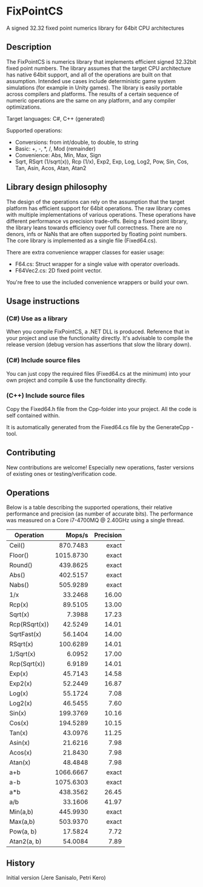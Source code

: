 # FixPointCS 

A signed 32.32 fixed point numerics library for 64bit CPU architectures


## Description

The FixPointCS is numerics library that implements efficient signed 32.32bit fixed point numbers.
The library assumes that the target CPU architecture has native 64bit support, and all of
the operations are built on that assumption.
Intended use cases include deterministic game system simulations (for example in Unity games).
The library is easily portable across compilers and platforms.
The results of a certain sequence of numeric operations are the same on any platform, and any compiler optimizations.

Target languages: C#, C++ (generated)

Supported operations:
 - Conversions: from int/double, to double, to string
 - Basic: +, -, *, /, Mod (remainder)
 - Convenience: Abs, Min, Max, Sign
 - Sqrt, RSqrt (1/sqrt(x)), Rcp (1/x), Exp2, Exp, Log, Log2, Pow, Sin, Cos, Tan, Asin, Acos, Atan, Atan2

## Library design philosophy

The design of the operations can rely on the assumption that the target platform has efficient support for 64bit operations.
The raw library comes with multiple implementations of various operations.
These operations have different performance vs precision trade-offs.
Being a fixed point library, the library leans towards efficiency over full correctness.
There are no denors, infs or NaNs that are often supported by floating point numbers.
The core library is implemented as a single file (Fixed64.cs).

There are extra convenience wrapper classes for easier usage:

 - F64.cs: Struct wrapper for a single value with operator overloads.
 - F64Vec2.cs: 2D fixed point vector.

You're free to use the included convenience wrappers or build your own.

## Usage instructions

### (C#) Use as a library

When you compile FixPointCS, a .NET DLL is produced.
Reference that in your project and use the functionality directly.
It's advisable to compile the release version (debug version has assertions that slow the library down).

### (C#) Include source files

You can just copy the required files (Fixed64.cs at the minimum) into your own project and compile & use the functionality directly.

### (C++) Include source files

Copy the Fixed64.h file from the Cpp-folder into your project.
All the code is self contained within.

It is automatically generated from the Fixed64.cs file by the GenerateCpp -tool.

## Contributing

New contributions are welcome! Especially new operations, faster versions of existing ones or testing/verification code.

## Operations

Below is a table describing the supported operations, their relative performance and precision (as number of accurate bits).
The performance was measured on a Core i7-4700MQ @ 2.40GHz using a single thread.

|        Operation |     Mops/s | Precision
|------------------|-----------:|----------:
|           Ceil() |   870.7483 |     exact
|          Floor() |  1015.8730 |     exact
|          Round() |   439.8625 |     exact
|            Abs() |   402.5157 |     exact
|           Nabs() |   505.9289 |     exact
|              1/x |    33.2468 |     16.00
|           Rcp(x) |    89.5105 |     13.00
|          Sqrt(x) |     7.3988 |     17.23
|    Rcp(RSqrt(x)) |    42.5249 |     14.01
|      SqrtFast(x) |    56.1404 |     14.00
|         RSqrt(x) |   100.6289 |     14.01
|        1/Sqrt(x) |     6.0952 |     17.00
|     Rcp(Sqrt(x)) |     6.9189 |     14.01
|           Exp(x) |    45.7143 |     14.58
|          Exp2(x) |    52.2449 |     16.87
|           Log(x) |    55.1724 |      7.08
|          Log2(x) |    46.5455 |      7.60
|           Sin(x) |   199.3769 |     10.16
|           Cos(x) |   194.5289 |     10.15
|           Tan(x) |    43.0976 |     11.25
|          Asin(x) |    21.6216 |      7.98
|          Acos(x) |    21.8430 |      7.98
|          Atan(x) |    48.4848 |      7.98
|              a+b |  1066.6667 |     exact
|              a-b |  1075.6303 |     exact
|              a*b |   438.3562 |     26.45
|              a/b |    33.1606 |     41.97
|         Min(a,b) |   445.9930 |     exact
|         Max(a,b) |   503.9370 |     exact
|        Pow(a, b) |    17.5824 |      7.72
|      Atan2(a, b) |    54.0084 |      7.89

## History

Initial version (Jere Sanisalo, Petri Kero)

